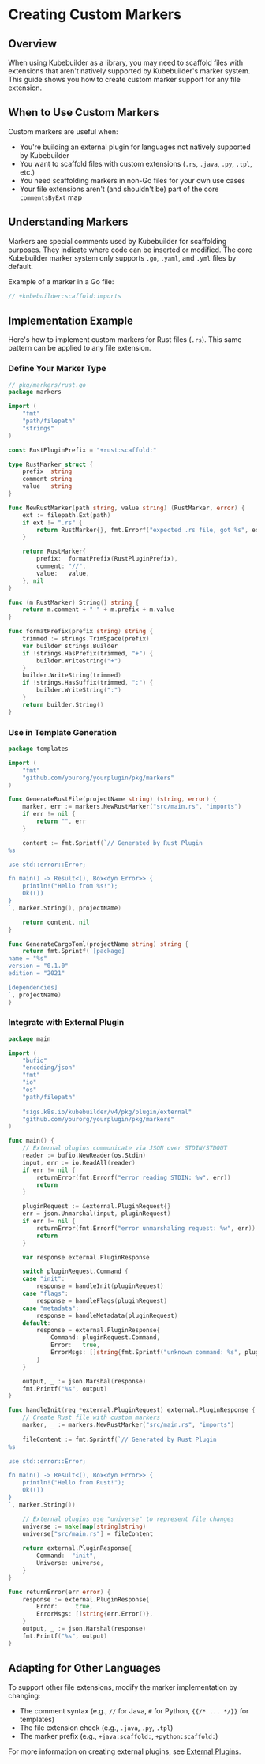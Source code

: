 # Creating Custom Markers

## Overview

When using Kubebuilder as a library, you may need to scaffold files with extensions that aren't natively supported by Kubebuilder's marker system. This guide shows you how to create custom marker support for any file extension.

## When to Use Custom Markers

Custom markers are useful when:

- You're building an external plugin for languages not natively supported by Kubebuilder
- You want to scaffold files with custom extensions (`.rs`, `.java`, `.py`, `.tpl`, etc.)
- You need scaffolding markers in non-Go files for your own use cases
- Your file extensions aren't (and shouldn't be) part of the core `commentsByExt` map

## Understanding Markers

Markers are special comments used by Kubebuilder for scaffolding purposes. They indicate where code can be inserted or modified. The core Kubebuilder marker system only supports `.go`, `.yaml`, and `.yml` files by default.

Example of a marker in a Go file:
```go
// +kubebuilder:scaffold:imports
```

## Implementation Example

Here's how to implement custom markers for Rust files (`.rs`). This same pattern can be applied to any file extension.

### Define Your Marker Type

```go
// pkg/markers/rust.go
package markers

import (
    "fmt"
    "path/filepath"
    "strings"
)

const RustPluginPrefix = "+rust:scaffold:"

type RustMarker struct {
    prefix  string
    comment string
    value   string
}

func NewRustMarker(path string, value string) (RustMarker, error) {
    ext := filepath.Ext(path)
    if ext != ".rs" {
        return RustMarker{}, fmt.Errorf("expected .rs file, got %s", ext)
    }

    return RustMarker{
        prefix:  formatPrefix(RustPluginPrefix),
        comment: "//",
        value:   value,
    }, nil
}

func (m RustMarker) String() string {
    return m.comment + " " + m.prefix + m.value
}

func formatPrefix(prefix string) string {
    trimmed := strings.TrimSpace(prefix)
    var builder strings.Builder
    if !strings.HasPrefix(trimmed, "+") {
        builder.WriteString("+")
    }
    builder.WriteString(trimmed)
    if !strings.HasSuffix(trimmed, ":") {
        builder.WriteString(":")
    }
    return builder.String()
}
```

### Use in Template Generation

```go
package templates

import (
    "fmt"
    "github.com/yourorg/yourplugin/pkg/markers"
)

func GenerateRustFile(projectName string) (string, error) {
    marker, err := markers.NewRustMarker("src/main.rs", "imports")
    if err != nil {
        return "", err
    }

    content := fmt.Sprintf(`// Generated by Rust Plugin
%s

use std::error::Error;

fn main() -> Result<(), Box<dyn Error>> {
    println!("Hello from %s!");
    Ok(())
}
`, marker.String(), projectName)

    return content, nil
}

func GenerateCargoToml(projectName string) string {
    return fmt.Sprintf(`[package]
name = "%s"
version = "0.1.0"
edition = "2021"

[dependencies]
`, projectName)
}
```

### Integrate with External Plugin

```go
package main

import (
    "bufio"
    "encoding/json"
    "fmt"
    "io"
    "os"
    "path/filepath"
    
    "sigs.k8s.io/kubebuilder/v4/pkg/plugin/external"
    "github.com/yourorg/yourplugin/pkg/markers"
)

func main() {
    // External plugins communicate via JSON over STDIN/STDOUT
    reader := bufio.NewReader(os.Stdin)
    input, err := io.ReadAll(reader)
    if err != nil {
        returnError(fmt.Errorf("error reading STDIN: %w", err))
        return
    }

    pluginRequest := &external.PluginRequest{}
    err = json.Unmarshal(input, pluginRequest)
    if err != nil {
        returnError(fmt.Errorf("error unmarshaling request: %w", err))
        return
    }

    var response external.PluginResponse

    switch pluginRequest.Command {
    case "init":
        response = handleInit(pluginRequest)
    case "flags":
        response = handleFlags(pluginRequest)
    case "metadata":
        response = handleMetadata(pluginRequest)
    default:
        response = external.PluginResponse{
            Command: pluginRequest.Command,
            Error:   true,
            ErrorMsgs: []string{fmt.Sprintf("unknown command: %s", pluginRequest.Command)},
        }
    }

    output, _ := json.Marshal(response)
    fmt.Printf("%s", output)
}

func handleInit(req *external.PluginRequest) external.PluginResponse {
    // Create Rust file with custom markers
    marker, _ := markers.NewRustMarker("src/main.rs", "imports")
    
    fileContent := fmt.Sprintf(`// Generated by Rust Plugin
%s

use std::error::Error;

fn main() -> Result<(), Box<dyn Error>> {
    println!("Hello from Rust!");
    Ok(())
}
`, marker.String())

    // External plugins use "universe" to represent file changes
    universe := make(map[string]string)
    universe["src/main.rs"] = fileContent
    
    return external.PluginResponse{
        Command:  "init",
        Universe: universe,
    }
}

func returnError(err error) {
    response := external.PluginResponse{
        Error:     true,
        ErrorMsgs: []string{err.Error()},
    }
    output, _ := json.Marshal(response)
    fmt.Printf("%s", output)
}
```

## Adapting for Other Languages

To support other file extensions, modify the marker implementation by changing:

- The comment syntax (e.g., `//` for Java, `#` for Python, `{{/* ... */}}` for templates)
- The file extension check (e.g., `.java`, `.py`, `.tpl`)
- The marker prefix (e.g., `+java:scaffold:`, `+python:scaffold:`)

For more information on creating external plugins, see [External Plugins](external-plugins.md).
